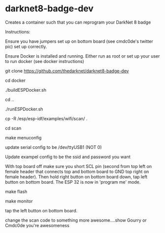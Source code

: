 # darknet8-badge-dev
Creates a container such that you can reprogram your DarkNet 8 badge

Instructions:

Ensure you have jumpers set up on bottom board (see cmdc0de's twitter pic) set up correctly.

Ensure Docker is installed and running. Either run as root or set up your user to run docker (see docker instructions)

git clone https://github.com/thedarknet/darknet8-badge-dev

cd docker

./buildESPDocker.sh

cd ..

./runESPDocker.sh

cp -R /esp/esp-idf/examples/wifi/scan/ .

cd scan

make menuconfig

update serial config to be /dev/ttyUSB1 (NOT 0)

Update exampel config to be the ssid and password you want

With top board off make sure you short SCL pin (second from top left on female header that connects top and bottom board to GND top right on female header).  Then hold right button on bottom board down, tap left button on bottom board.  The ESP 32 is now in 'program me' mode. 

make flash

make monitor

tap the left button on bottom board.

change the scan code to something more awesome....show Gourry or Cmdc0de you're awesomeness

